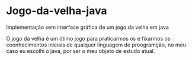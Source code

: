 # Jogo-da-velha-java
Implementação sem interface gráfica de um jogo da velha em java

O jogo da velha é um ótimo jogo para praticarmos os  e fixarmos os coonhecimentos iniciais de qualquer linguagem de proogramção, no meu caso eu escolhi o java, por ser o meu objeto de estudo atual.
